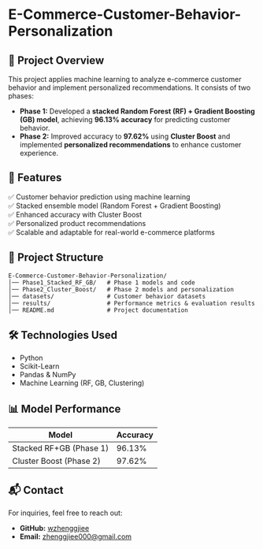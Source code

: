 # E-Commerce-Customer-Behavior-Personalization

## 📌 Project Overview
This project applies machine learning to analyze e-commerce customer behavior and implement personalized recommendations. It consists of two phases:

- **Phase 1:** Developed a **stacked Random Forest (RF) + Gradient Boosting (GB) model**, achieving **96.13% accuracy** for predicting customer behavior.
- **Phase 2:** Improved accuracy to **97.62%** using **Cluster Boost** and implemented **personalized recommendations** to enhance customer experience.

## 🚀 Features
✅ Customer behavior prediction using machine learning  
✅ Stacked ensemble model (Random Forest + Gradient Boosting)  
✅ Enhanced accuracy with Cluster Boost  
✅ Personalized product recommendations  
✅ Scalable and adaptable for real-world e-commerce platforms  

## 📂 Project Structure
```
E-Commerce-Customer-Behavior-Personalization/
│── Phase1_Stacked_RF_GB/   # Phase 1 models and code
│── Phase2_Cluster_Boost/   # Phase 2 models and personalization
│── datasets/               # Customer behavior datasets
│── results/                # Performance metrics & evaluation results
│── README.md               # Project documentation
```

## 🛠️ Technologies Used
- Python
- Scikit-Learn
- Pandas & NumPy
- Machine Learning (RF, GB, Clustering)

## 📊 Model Performance
| Model                 | Accuracy |
|-----------------------|----------|
| Stacked RF+GB (Phase 1) | 96.13%  |
| Cluster Boost (Phase 2) | 97.62%  |

## 📬 Contact
For inquiries, feel free to reach out:  
- **GitHub:** [wzhenggjiee](https://github.com/wzhenggjiee)  
- **Email:** zhenggjiee000@gmail.com  
